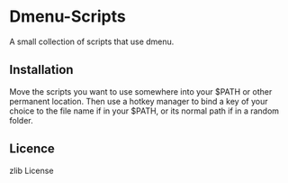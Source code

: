 # Dmenu-Scripts

A small collection of scripts that use dmenu.

## Installation

Move the scripts you want to use somewhere into your $PATH or other permanent
location. Then use a hotkey manager to bind a key of your choice to the
file name if in your $PATH, or its normal path if in a random folder.

## Licence

zlib License

